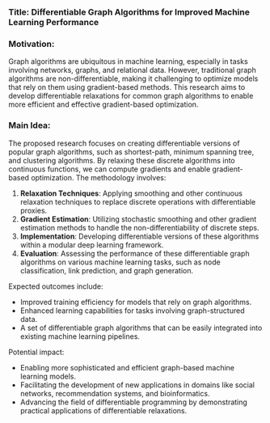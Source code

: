 ### Title: Differentiable Graph Algorithms for Improved Machine Learning Performance

### Motivation:
Graph algorithms are ubiquitous in machine learning, especially in tasks involving networks, graphs, and relational data. However, traditional graph algorithms are non-differentiable, making it challenging to optimize models that rely on them using gradient-based methods. This research aims to develop differentiable relaxations for common graph algorithms to enable more efficient and effective gradient-based optimization.

### Main Idea:
The proposed research focuses on creating differentiable versions of popular graph algorithms, such as shortest-path, minimum spanning tree, and clustering algorithms. By relaxing these discrete algorithms into continuous functions, we can compute gradients and enable gradient-based optimization. The methodology involves:

1. **Relaxation Techniques**: Applying smoothing and other continuous relaxation techniques to replace discrete operations with differentiable proxies.
2. **Gradient Estimation**: Utilizing stochastic smoothing and other gradient estimation methods to handle the non-differentiability of discrete steps.
3. **Implementation**: Developing differentiable versions of these algorithms within a modular deep learning framework.
4. **Evaluation**: Assessing the performance of these differentiable graph algorithms on various machine learning tasks, such as node classification, link prediction, and graph generation.

Expected outcomes include:
- Improved training efficiency for models that rely on graph algorithms.
- Enhanced learning capabilities for tasks involving graph-structured data.
- A set of differentiable graph algorithms that can be easily integrated into existing machine learning pipelines.

Potential impact:
- Enabling more sophisticated and efficient graph-based machine learning models.
- Facilitating the development of new applications in domains like social networks, recommendation systems, and bioinformatics.
- Advancing the field of differentiable programming by demonstrating practical applications of differentiable relaxations.